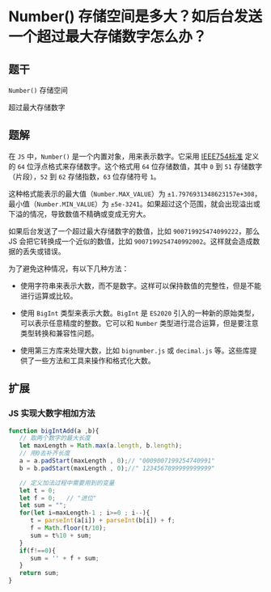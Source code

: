# Number() 存储空间是多大？如后台发送一个超过最大存储数字怎么办？

## 题干

`Number()` 存储空间

超过最大存储数字

## 题解

在 `JS` 中，`Number()` 是一个内置对象，用来表示数字。它采用  [IEEE754标准](https://zh.wikipedia.org/wiki/IEEE_754) 定义的 `64` 位浮点格式来存储数字。这个格式用 `64` 位存储数值，其中 `0` 到 `51` 存储数字（片段），`52` 到 `62` 存储指数，`63` 位存储符号 `1`。

这种格式能表示的最大值（`Number.MAX_VALUE`）为 `±1.7976931348623157e+308`，最小值（`Number.MIN_VALUE`）为 `±5e-3241`。如果超过这个范围，就会出现溢出或下溢的情况，导致数值不精确或变成无穷大。

如果后台发送了一个超过最大存储数字的数值，比如 `900719925474099222`，那么 JS 会把它转换成一个近似的数值，比如 `9007199254740992002`。这样就会造成数据的丢失或错误。


为了避免这种情况，有以下几种方法：

- 使用字符串来表示大数，而不是数字。这样可以保持数值的完整性，但是不能进行运算或比较。

- 使用 `BigInt` 类型来表示大数。`BigInt` 是 `ES2020` 引入的一种新的原始类型，可以表示任意精度的整数。它可以和 `Number` 类型进行混合运算，但是要注意类型转换和兼容性问题。

- 使用第三方库来处理大数，比如 `bignumber.js` 或 `decimal.js` 等。这些库提供了一些方法和工具来操作和格式化大数。

## 扩展

### JS 实现大数字相加方法

```js
function bigIntAdd(a ,b){
   // 取两个数字的最大长度
   let maxLength = Math.max(a.length, b.length);
   // 用0去补齐长度
   a = a.padStart(maxLength , 0);// "0009007199254740991"
   b = b.padStart(maxLength , 0);//" 1234567899999999999"

   // 定义加法过程中需要用到的变量
   let t = 0;
   let f = 0;   // "进位"
   let sum = "";
   for(let i=maxLength-1 ; i>=0 ; i--){
      t = parseInt(a[i]) + parseInt(b[i]) + f;
      f = Math.floor(t/10);
      sum = t%10 + sum;
   }
   if(f!==0){
      sum = '' + f + sum;
   }
   return sum;
}
```